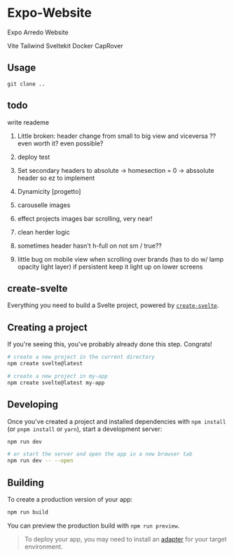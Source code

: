 # Expo-Website

Expo Arredo Website

Vite
Tailwind
Sveltekit
Docker
CapRover

## Usage

```git
git clone ..
```

## todo

write reademe

1. Little broken: header change from small to big view and viceversa ?? even worth it? even possible?
1. deploy test

1. Set secondary headers to absolute -> homesection = 0 -> abssolute header so ez to implement

1. Dynamicity [progetto]
1. carouselle images
1. effect projects images bar scrolling, very near!

1. clean herder logic
1. sometimes header hasn't h-full on not sm / true??
1. little bug on mobile view when scrolling over brands (has to do w/ lamp opacity light layer) if persistent keep it light up on lower screens

## create-svelte

Everything you need to build a Svelte project, powered by [`create-svelte`](https://github.com/sveltejs/kit/tree/master/packages/create-svelte).

## Creating a project

If you're seeing this, you've probably already done this step. Congrats!

```bash
# create a new project in the current directory
npm create svelte@latest

# create a new project in my-app
npm create svelte@latest my-app
```

## Developing

Once you've created a project and installed dependencies with `npm install` (or `pnpm install` or `yarn`), start a development server:

```bash
npm run dev

# or start the server and open the app in a new browser tab
npm run dev -- --open
```

## Building

To create a production version of your app:

```bash
npm run build
```

You can preview the production build with `npm run preview`.

> To deploy your app, you may need to install an [adapter](https://kit.svelte.dev/docs/adapters) for your target environment.
